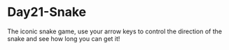 # Day21-Snake
The iconic snake game, use your arrow keys to control the direction of the snake and see how long you can get it!
